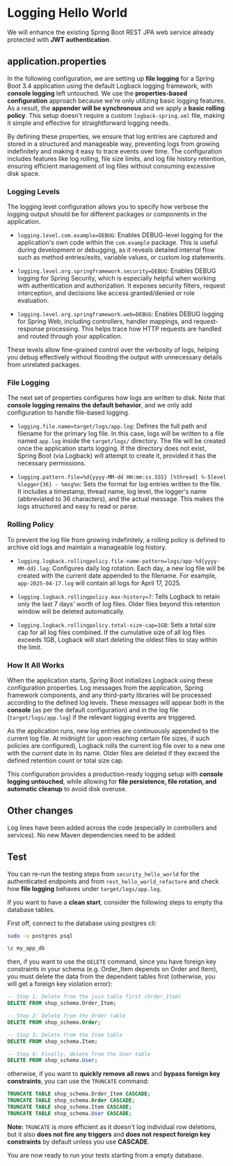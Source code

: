 # Logging Hello World
We will enhance the existing Spring Boot REST JPA web service already protected with **JWT authentication**.

## application.properties
In the following configuration, we are setting up **file logging** for a Spring Boot 3.4 application using the default Logback logging framework, with **console logging** left untouched. We use the **properties-based configuration** approach because we're only utilizing basic logging features. As a result, the **appender will be synchronous** and we apply a **basic rolling policy**. This setup doesn't require a custom `logback-spring.xml` file, making it simple and effective for straightforward logging needs.

By defining these properties, we ensure that log entries are captured and stored in a structured and manageable way, preventing logs from growing indefinitely and making it easy to trace events over time. The configuration includes features like log rolling, file size limits, and log file history retention, ensuring efficient management of log files without consuming excessive disk space.

### Logging Levels
The logging level configuration allows you to specify how verbose the logging output should be for different packages or components in the application.

- `logging.level.com.example=DEBUG`: Enables DEBUG-level logging for the application's own code within the `com.example` package. This is useful during development or debugging, as it reveals detailed internal flow such as method entries/exits, variable values, or custom log statements.

- `logging.level.org.springframework.security=DEBUG`: Enables DEBUG logging for Spring Security, which is especially helpful when working with authentication and authorization. It exposes security filters, request interception, and decisions like access granted/denied or role evaluation.

- `logging.level.org.springframework.web=DEBUG`: Enables DEBUG logging for Spring Web, including controllers, handler mappings, and request-response processing. This helps trace how HTTP requests are handled and routed through your application.

These levels allow fine-grained control over the verbosity of logs, helping you debug effectively without flooding the output with unnecessary details from unrelated packages.

### File Logging
The next set of properties configures how logs are written to disk. Note that **console logging remains the default behavior**, and we only add configuration to handle file-based logging.

- `logging.file.name=target/logs/app.log`: Defines the full path and filename for the primary log file. In this case, logs will be written to a file named `app.log` inside the `target/logs/` directory. The file will be created once the application starts logging. If the directory does not exist, Spring Boot (via Logback) will attempt to create it, provided it has the necessary permissions.

- `logging.pattern.file=%d{yyyy-MM-dd HH:mm:ss.SSS} [%thread] %-5level %logger{36} - %msg%n`: Sets the format for log entries written to the file. It includes a timestamp, thread name, log level, the logger's name (abbreviated to 36 characters), and the actual message. This makes the logs structured and easy to read or parse.

### Rolling Policy
To prevent the log file from growing indefinitely, a rolling policy is defined to archive old logs and maintain a manageable log history.

- `logging.logback.rollingpolicy.file-name-pattern=logs/app-%d{yyyy-MM-dd}.log`: Configures daily log rotation. Each day, a new log file will be created with the current date appended to the filename. For example, `app-2025-04-17.log` will contain all logs for April 17, 2025.

- `logging.logback.rollingpolicy.max-history=7`: Tells Logback to retain only the last 7 days' worth of log files. Older files beyond this retention window will be deleted automatically.

- `logging.logback.rollingpolicy.total-size-cap=1GB`: Sets a total size cap for all log files combined. If the cumulative size of all log files exceeds 1GB, Logback will start deleting the oldest files to stay within the limit.

### How It All Works
When the application starts, Spring Boot initializes Logback using these configuration properties. Log messages from the application, Spring framework components, and any third-party libraries will be processed according to the defined log levels. These messages will appear both in the **console** (as per the default configuration) and in the log file (`target/logs/app.log`) if the relevant logging events are triggered.

As the application runs, new log entries are continuously appended to the current log file. At midnight (or upon reaching certain file sizes, if such policies are configured), Logback rolls the current log file over to a new one with the current date in its name. Older files are deleted if they exceed the defined retention count or total size cap.

This configuration provides a production-ready logging setup with **console logging untouched**, while allowing for **file persistence, file rotation, and automatic cleanup** to avoid disk overuse.

## Other changes
Log lines have been added across the code (especially in controllers and services). No new Maven dependencies need to be added.

## Test
You can re-run the testing steps from `security_hello_world` for the authenticated endpoints and from `rest_hello_world_refactore` and check how **file logging** behaves under `target/logs/app.log`.

If you want to have a **clean start**, consider the following steps to empty tha database tables.

First off, connect to the database using postgres cli:

```bash
sudo -u postgres psql
```

```bash
\c my_app_db
```

then, if you want to use the `DELETE` command, since you have foreign key constraints in your schema (e.g. Order_Item depends on Order and Item), you must delete the data from the dependent tables first (otherwise, you will get a foreign key violation error):

````sql
-- Step 1: Delete from the join table first (Order_Item)
DELETE FROM shop_schema.Order_Item;

-- Step 2: Delete from the Order table
DELETE FROM shop_schema.Order;

-- Step 3: Delete from the Item table
DELETE FROM shop_schema.Item;

-- Step 4: Finally, delete from the User table
DELETE FROM shop_schema.User;
````
otherwise, if you want to **quickly remove all rows** and **bypass foreign key constraints**, you can use the `TRUNCATE` command:

```sql
TRUNCATE TABLE shop_schema.Order_Item CASCADE;
TRUNCATE TABLE shop_schema.Order CASCADE;
TRUNCATE TABLE shop_schema.Item CASCADE;
TRUNCATE TABLE shop_schema.User CASCADE;
```

**Note:** `TRUNCATE` is more efficient as it doesn't log individual row deletions, but it also **does not fire any triggers** and **does not respect foreign key constraints** by default unless you use **CASCADE**.

You are now ready to run your tests starting from a empty database.
